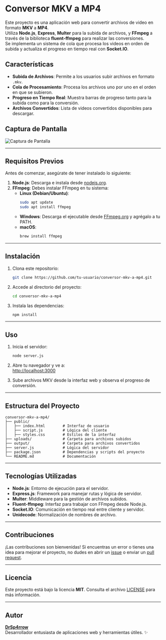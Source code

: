 # Conversor MKV a MP4

Este proyecto es una aplicación web para convertir archivos de video en formato **MKV** a **MP4**.  
Utiliza **Node.js**, **Express**, **Multer** para la subida de archivos, y **FFmpeg** a través de la biblioteca **fluent-ffmpeg** para realizar las conversiones.  
Se implementa un sistema de cola que procesa los videos en orden de subida y actualiza el progreso en tiempo real con **Socket.IO**.

## Características

- **Subida de Archivos**: Permite a los usuarios subir archivos en formato `.mkv`.
- **Cola de Procesamiento**: Procesa los archivos uno por uno en el orden en que se subieron.
- **Progreso en Tiempo Real**: Muestra barras de progreso tanto para la subida como para la conversión.
- **Archivos Convertidos**: Lista de videos convertidos disponibles para descargar.

## Captura de Pantalla

![Captura de Pantalla](https://i.imgur.com/a3rEiom.png)

---

## Requisitos Previos

Antes de comenzar, asegúrate de tener instalado lo siguiente:

1. **Node.js**: Descarga e instala desde [nodejs.org](https://nodejs.org).
2. **FFmpeg**: Debes instalar FFmpeg en tu sistema:
   - **Linux (Debian/Ubuntu)**:
     ```bash
     sudo apt update
     sudo apt install ffmpeg
     ```
   - **Windows**:
     Descarga el ejecutable desde [FFmpeg.org](https://ffmpeg.org/download.html) y agrégalo a tu PATH.
   - **macOS**:
     ```bash
     brew install ffmpeg
     ```

---

## Instalación

1. Clona este repositorio:
   ```bash
   git clone https://github.com/tu-usuario/conversor-mkv-a-mp4.git
   ```
2. Accede al directorio del proyecto:
   ```bash
   cd conversor-mkv-a-mp4
   ```
3. Instala las dependencias:
   ```bash
   npm install
   ```

---

## Uso

1. Inicia el servidor:
   ```bash
   node server.js
   ```
2. Abre tu navegador y ve a:  
   [http://localhost:3000](http://localhost:3000)

3. Sube archivos MKV desde la interfaz web y observa el progreso de conversión.

---

## Estructura del Proyecto

```plaintext
conversor-mkv-a-mp4/
├── public/
│   ├── index.html        # Interfaz de usuario
│   ├── script.js         # Lógica del cliente
│   ├── styles.css        # Estilos de la interfaz
├── uploads/              # Carpeta para archivos subidos
├── output/               # Carpeta para archivos convertidos
├── server.js             # Lógica del servidor
├── package.json          # Dependencias y scripts del proyecto
└── README.md             # Documentación
```

---

## Tecnologías Utilizadas

- **Node.js**: Entorno de ejecución para el servidor.
- **Express.js**: Framework para manejar rutas y lógica de servidor.
- **Multer**: Middleware para la gestión de archivos subidos.
- **Fluent-ffmpeg**: Interfaz para trabajar con FFmpeg desde Node.js.
- **Socket.IO**: Comunicación en tiempo real entre cliente y servidor.
- **Unidecode**: Normalización de nombres de archivo.

---

## Contribuciones

¡Las contribuciones son bienvenidas! Si encuentras un error o tienes una idea para mejorar el proyecto, no dudes en abrir un [issue](https://github.com/DrSp4rrow/Notty-video-convert/issues) o enviar un [pull request](https://github.com/DrSp4rrow/Notty-video-convert/pulls).

---

## Licencia

Este proyecto está bajo la licencia **MIT**. Consulta el archivo [LICENSE](LICENSE) para más información.

---

## Autor

**[DrSp4rrow](https://github.com/DrSp4rrow)**  
Desarrollador entusiasta de aplicaciones web y herramientas útiles. ✨
